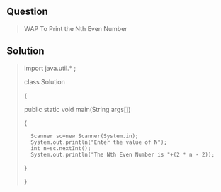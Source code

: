 ## Question
> WAP To Print the Nth Even Number

## Solution
>import java.util.* ; 
>
>class Solution
>
>{
>
>   public static void main(String args[])
>   
>   {
>   
>       Scanner sc=new Scanner(System.in);
>       System.out.println("Enter the value of N");
>       int n=sc.nextInt();
>       System.out.println("The Nth Even Number is "+(2 * n - 2));
>       
>   }
>   
>}
